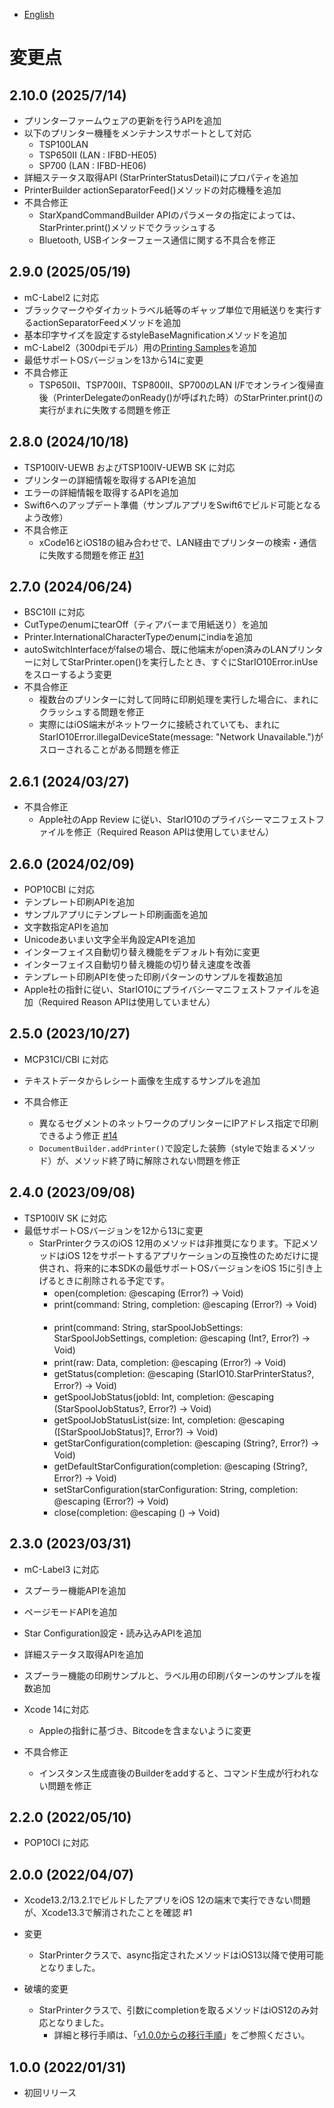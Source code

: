 - [English](../CHANGELOG.md)

# 変更点

## 2.10.0 (2025/7/14)

* プリンターファームウェアの更新を行うAPIを追加
* 以下のプリンター機種をメンテナンスサポートとして対応
  * TSP100LAN
  * TSP650II (LAN : IFBD-HE05)
  * SP700 (LAN : IFBD-HE06)
* 詳細ステータス取得API (StarPrinterStatusDetail)にプロパティを追加
* PrinterBuilder actionSeparatorFeed()メソッドの対応機種を追加
* 不具合修正
  * StarXpandCommandBuilder APIのパラメータの指定によっては、StarPrinter.print()メソッドでクラッシュする
  * Bluetooth, USBインターフェース通信に関する不具合を修正

## 2.9.0 (2025/05/19)

* mC-Label2 に対応
* ブラックマークやダイカットラベル紙等のギャップ単位で用紙送りを実行するactionSeparatorFeedメソッドを追加
* 基本印字サイズを設定するstyleBaseMagnificationメソッドを追加
* mC-Label2（300dpiモデル）用の[Printing Samples](../example/StarXpandSDK/PrintingSamples/README.md)を追加
* 最低サポートOSバージョンを13から14に変更
* 不具合修正
  * TSP650II、TSP700II、TSP800II、SP700のLAN I/Fでオンライン復帰直後（PrinterDelegateのonReady()が呼ばれた時）のStarPrinter.print()の実行がまれに失敗する問題を修正

## 2.8.0 (2024/10/18)

* TSP100IV-UEWB およびTSP100IV-UEWB SK に対応
* プリンターの詳細情報を取得するAPIを追加
* エラーの詳細情報を取得するAPIを追加
* Swift6へのアップデート準備（サンプルアプリをSwift6でビルド可能となるよう改修）
* 不具合修正  
  * xCode16とiOS18の組み合わせで、LAN経由でプリンターの検索・通信に失敗する問題を修正 [#31](https://github.com/star-micronics/StarXpand-SDK-iOS/issues/31)

## 2.7.0 (2024/06/24)

* BSC10II に対応
* CutTypeのenumにtearOff（ティアバーまで用紙送り）を追加
* Printer.InternationalCharacterTypeのenumにindiaを追加
* autoSwitchInterfaceがfalseの場合、既に他端末がopen済みのLANプリンターに対してStarPrinter.open()を実行したとき、すぐにStarIO10Error.inUseをスローするよう変更
* 不具合修正
  * 複数台のプリンターに対して同時に印刷処理を実行した場合に、まれにクラッシュする問題を修正
  * 実際にはiOS端末がネットワークに接続されていても、まれにStarIO10Error.illegalDeviceState(message: "Network Unavailable.")がスローされることがある問題を修正

## 2.6.1 (2024/03/27)

* 不具合修正
  * Apple社のApp Review に従い、StarIO10のプライバシーマニフェストファイルを修正（Required Reason APIは使用していません）

## 2.6.0 (2024/02/09)

* POP10CBI に対応
* テンプレート印刷APIを追加
* サンプルアプリにテンプレート印刷画面を追加
* 文字数指定APIを追加
* Unicodeあいまい文字全半角設定APIを追加
* インターフェイス自動切り替え機能をデフォルト有効に変更
* インターフェイス自動切り替え機能の切り替え速度を改善
* テンプレート印刷APIを使った印刷パターンのサンプルを複数追加
* Apple社の指針に従い、StarIO10にプライバシーマニフェストファイルを追加（Required Reason APIは使用していません）

## 2.5.0 (2023/10/27)

* MCP31CI/CBI に対応
* テキストデータからレシート画像を生成するサンプルを追加

* 不具合修正
  * 異なるセグメントのネットワークのプリンターにIPアドレス指定で印刷できるよう修正 [#14](https://github.com/star-micronics/StarXpand-SDK-iOS/issues/14)
  * `DocumentBuilder.addPrinter()`で設定した装飾（styleで始まるメソッド）が、メソッド終了時に解除されない問題を修正

## 2.4.0 (2023/09/08)

* TSP100IV SK に対応
* 最低サポートOSバージョンを12から13に変更
  * StarPrinterクラスのiOS 12用のメソッドは非推奨になります。下記メソッドはiOS 12をサポートするアプリケーションの互換性のためだけに提供され、将来的に本SDKの最低サポートOSバージョンをiOS 15に引き上げるときに削除される予定です。
    - open(completion: @escaping (Error?) -> Void) 　　
    - print(command: String, completion: @escaping (Error?) -> Void) 　　
    - print(command: String, starSpoolJobSettings: StarSpoolJobSettings, completion: @escaping (Int?, Error?) -> Void) 　　
    - print(raw: Data, completion: @escaping (Error?) -> Void) 　　
    - getStatus(completion: @escaping (StarIO10.StarPrinterStatus?, Error?) -> Void) 　　
    - getSpoolJobStatus(jobId: Int, completion: @escaping (StarSpoolJobStatus?, Error?) -> Void) 　　
    - getSpoolJobStatusList(size: Int, completion: @escaping ([StarSpoolJobStatus]?, Error?) -> Void) 　　
    - getStarConfiguration(completion: @escaping (String?, Error?) -> Void) 　　
    - getDefaultStarConfiguration(completion: @escaping (String?, Error?) -> Void) 　　
    - setStarConfiguration(starConfiguration: String, completion: @escaping (Error?) -> Void) 　　
    - close(completion: @escaping () -> Void)

## 2.3.0 (2023/03/31)

* mC-Label3 に対応
* スプーラー機能APIを追加
* ページモードAPIを追加
* Star Configuration設定・読み込みAPIを追加
* 詳細ステータス取得APIを追加
* スプーラー機能の印刷サンプルと、ラベル用の印刷パターンのサンプルを複数追加
* Xcode 14に対応
  * Appleの指針に基づき、Bitcodeを含まないように変更

* 不具合修正
  * インスタンス生成直後のBuilderをaddすると、コマンド生成が行われない問題を修正

## 2.2.0 (2022/05/10)

* POP10CI に対応

## 2.0.0 (2022/04/07)

* Xcode13.2/13.2.1でビルドしたアプリをiOS 12の端末で実行できない問題が、Xcode13.3で解消されたことを確認 #1

* 変更
    - StarPrinterクラスで、async指定されたメソッドはiOS13以降で使用可能となりました。
* 破壊的変更
    - StarPrinterクラスで、引数にcompletionを取るメソッドはiOS12のみ対応となりました。
        - 詳細と移行手順は、「[v1.0.0からの移行手順](https://star-m.jp/products/s_print/sdk/starxpand/manual/ja/ios-swift/migration/index.html)」をご参照ください。

## 1.0.0 (2022/01/31)

* 初回リリース
